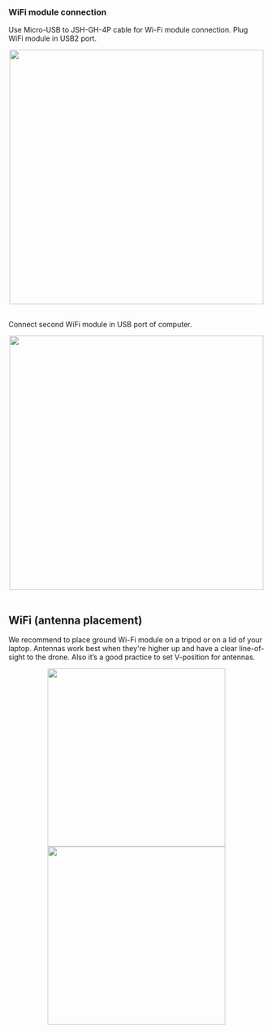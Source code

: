 ### WiFi module connection


Use Micro-USB to JSH-GH-4P cable for Wi-Fi module connection. Plug WiFi module in USB2 port.


<div style="text-align: center;"><img src="../../img/hardware/alpha_to_edge.png" style="width: 500px;"></div><br>

Connect second WiFi module in USB port of computer.

<div style="text-align: center;"><img src="../../img/hardware/alpha_to_computer.png" style="width: 500px;"></div><br>

## WiFi (antenna placement)

We recommend to place ground Wi-Fi module on a tripod or on a lid of your laptop.
Antennas work best when they're higher up and have a clear line-of-sight to the drone. Also it’s a good practice to set V-position for antennas.

<div style="text-align: center;"><img src="../../img/hardware/alpha_on_tripod.png" style="width: 350px;"> <img src="../../img/hardware/alpha_on_comp_back.png" style="width: 350px;"></div>
